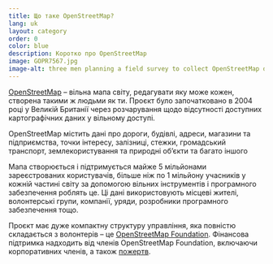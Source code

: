 ```yaml
---
title: Що таке OpenStreetMap?
lang: uk
layout: category
order: 0
color: blue
description: Коротко про OpenStreetMap
image: GOPR7567.jpg
image-alt: three men planning a field survey to collect OpenStreetMap data
---
```


[OpenStreetMap](https://openstreetmap.org) – вільна мапа світу, редагувати яку може кожен, створена такими ж людьми як ти. Проєкт було започатковано в 2004 році у Великій Британії через розчарування щодо відсутності доступних картографічних даних у вільному доступі.

OpenStreetMap містить дані про дороги, будівлі, адреси, магазини та підприємства, точки інтересу, залізниці, стежки, громадський транспорт, землекористування та природні об’єкти та багато іншого

Мапа створюється і підтримується майже 5 мільйонами зареєстрованих користувачів, більше ніж по 1 мільйону учасників у кожній частині світу за допомогою вільних інструментів і програмного забезпечення роблять це. Ці дані використовують місцеві жителі, волонтерські групи, компанії, уряди, розробники програмного забезпечення тощо.

Проєкт має дуже компактну структуру управління, яка повністю складається з волонтерів – це [OpenStreetMap Foundation](/about-osm-community/osm-foundation/). Фінансова підтримка надходить від членів OpenStreetMap Foundation, включаючи корпоративних членів, а також [пожертв](/about-osm-community/donate-to-osm/).
